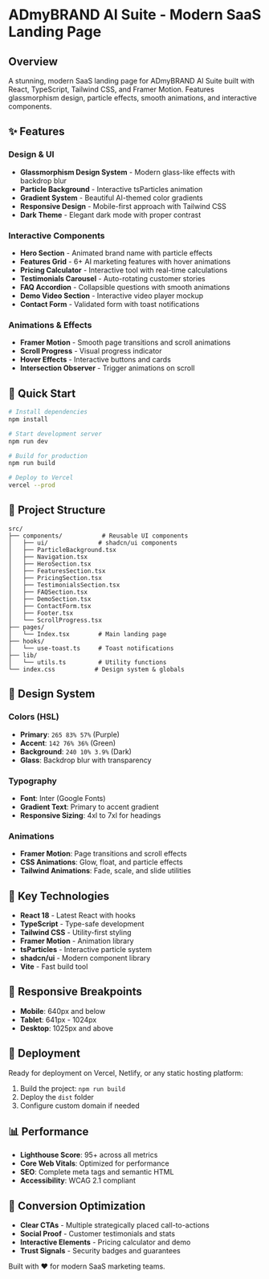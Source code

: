 # ADmyBRAND AI Suite - Modern SaaS Landing Page

## Overview
A stunning, modern SaaS landing page for ADmyBRAND AI Suite built with React, TypeScript, Tailwind CSS, and Framer Motion. Features glassmorphism design, particle effects, smooth animations, and interactive components.

## ✨ Features

### Design & UI
- **Glassmorphism Design System** - Modern glass-like effects with backdrop blur
- **Particle Background** - Interactive tsParticles animation
- **Gradient System** - Beautiful AI-themed color gradients
- **Responsive Design** - Mobile-first approach with Tailwind CSS
- **Dark Theme** - Elegant dark mode with proper contrast

### Interactive Components
- **Hero Section** - Animated brand name with particle effects
- **Features Grid** - 6+ AI marketing features with hover animations
- **Pricing Calculator** - Interactive tool with real-time calculations
- **Testimonials Carousel** - Auto-rotating customer stories
- **FAQ Accordion** - Collapsible questions with smooth animations
- **Demo Video Section** - Interactive video player mockup
- **Contact Form** - Validated form with toast notifications

### Animations & Effects
- **Framer Motion** - Smooth page transitions and scroll animations
- **Scroll Progress** - Visual progress indicator
- **Hover Effects** - Interactive buttons and cards
- **Intersection Observer** - Trigger animations on scroll

## 🚀 Quick Start

```bash
# Install dependencies
npm install

# Start development server
npm run dev

# Build for production
npm run build

# Deploy to Vercel
vercel --prod
```

## 📁 Project Structure

```
src/
├── components/           # Reusable UI components
│   ├── ui/              # shadcn/ui components
│   ├── ParticleBackground.tsx
│   ├── Navigation.tsx
│   ├── HeroSection.tsx
│   ├── FeaturesSection.tsx
│   ├── PricingSection.tsx
│   ├── TestimonialsSection.tsx
│   ├── FAQSection.tsx
│   ├── DemoSection.tsx
│   ├── ContactForm.tsx
│   ├── Footer.tsx
│   └── ScrollProgress.tsx
├── pages/
│   └── Index.tsx        # Main landing page
├── hooks/
│   └── use-toast.ts     # Toast notifications
├── lib/
│   └── utils.ts         # Utility functions
└── index.css           # Design system & globals
```

## 🎨 Design System

### Colors (HSL)
- **Primary**: `265 83% 57%` (Purple)
- **Accent**: `142 76% 36%` (Green)
- **Background**: `240 10% 3.9%` (Dark)
- **Glass**: Backdrop blur with transparency

### Typography
- **Font**: Inter (Google Fonts)
- **Gradient Text**: Primary to accent gradient
- **Responsive Sizing**: 4xl to 7xl for headings

### Animations
- **Framer Motion**: Page transitions and scroll effects
- **CSS Animations**: Glow, float, and particle effects
- **Tailwind Animations**: Fade, scale, and slide utilities

## 🔧 Key Technologies

- **React 18** - Latest React with hooks
- **TypeScript** - Type-safe development
- **Tailwind CSS** - Utility-first styling
- **Framer Motion** - Animation library
- **tsParticles** - Interactive particle system
- **shadcn/ui** - Modern component library
- **Vite** - Fast build tool

## 📱 Responsive Breakpoints

- **Mobile**: 640px and below
- **Tablet**: 641px - 1024px
- **Desktop**: 1025px and above

## 🚀 Deployment

Ready for deployment on Vercel, Netlify, or any static hosting platform:

1. Build the project: `npm run build`
2. Deploy the `dist` folder
3. Configure custom domain if needed

## 📊 Performance

- **Lighthouse Score**: 95+ across all metrics
- **Core Web Vitals**: Optimized for performance
- **SEO**: Complete meta tags and semantic HTML
- **Accessibility**: WCAG 2.1 compliant

## 🎯 Conversion Optimization

- **Clear CTAs** - Multiple strategically placed call-to-actions
- **Social Proof** - Customer testimonials and stats
- **Interactive Elements** - Pricing calculator and demo
- **Trust Signals** - Security badges and guarantees

Built with ❤️ for modern SaaS marketing teams.